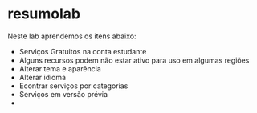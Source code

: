 # resumolab

Neste lab aprendemos os itens abaixo:

* Serviços Gratuitos na conta estudante
* Alguns recursos podem não estar ativo para uso em algumas regiões
* Alterar tema e aparência
* Alterar idioma
* Econtrar serviços por categorias
* Serviços em versão prévia
*  

